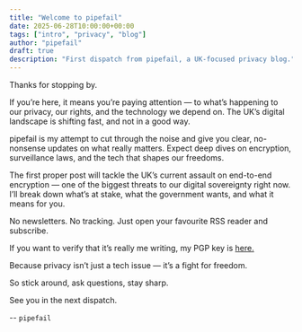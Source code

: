 ```yaml
---
title: "Welcome to pipefail"
date: 2025-06-28T10:00:00+00:00
tags: ["intro", "privacy", "blog"]
author: "pipefail"
draft: true
description: "First dispatch from pipefail, a UK-focused privacy blog."
---
```


Thanks for stopping by.

If you’re here, it means you’re paying attention — to what’s happening to our privacy, our rights, and the technology we depend on. The UK’s digital landscape is shifting fast, and not in a good way.

pipefail is my attempt to cut through the noise and give you clear, no-nonsense updates on what really matters. Expect deep dives on encryption, surveillance laws, and the tech that shapes our freedoms.

The first proper post will tackle the UK’s current assault on end-to-end encryption — one of the biggest threats to our digital sovereignty right now. I’ll break down what’s at stake, what the government wants, and what it means for you.

No newsletters. No tracking. Just open your favourite RSS reader and subscribe.

If you want to verify that it’s really me writing, my PGP key is [here.](/pgp/)

Because privacy isn’t just a tech issue — it’s a fight for freedom.

So stick around, ask questions, stay sharp.

See you in the next dispatch.

 -- `pipefail`
